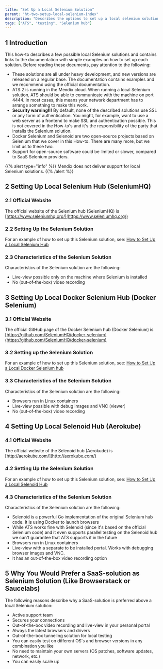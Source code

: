 ```yaml
---
title: "Set Up a Local Selenium Solution"
parent: "ht-two-setup-local-selenium-index"
description: "Describes the options to set up a local selenium solution."
tags: ["ATS", "testing", "Selenium hub"]
---
```


## 1 Introduction

This how-to describes a few possible local Selenium solutions and contains links to the documentation with simple examples on how to set up each solution. Before reading these documents, pay attention to the following:

* These solutions are all under heavy development, and new versions are released on a regular base. The documentation contains examples and we recommend using the official documentation.
* ATS 2 is running in the Mendix cloud. When running a local Selenium solution, ATS should be able to communicate with the machine on port 4444. In most cases, this means your network department has to arrange something to make this work.
* **Security warning!!!** By default, none of the described solutions use SSL or any form of authentication. You might, for example, want to use a web server as a frontend to make SSL and authentication possible. This is not covered in the How-to's and it's the responsibility of the party that installs the Selenium solution.
* Docker Selenium and Selenoid are two open-source projects based on Selenium that we cover in this How-to. There are many more, but we limit us to these two. 
* Support for open-source software could be limited or slower, compared to SaaS Selenium providers.

{{% alert type="info" %}}
Mendix does not deliver support for local Selenium solutions. 
{{% /alert %}}

## 2 Setting Up Local Selenium Hub (SeleniumHQ) 

### 2.1 Official Website

The official website of the Selenium hub (SeleniumHQ) is [https://www.seleniumhq.org/](https://www.seleniumhq.org/)

### 2.2 Setting Up the Selenium Solution

For an example of how to set up this Selenium solution, see: [How to Set Up a Local Selenium Hub](ht-two-setup-local-selenium-hub)

### 2.3 Characteristics of the Selenium Solution

Characteristics of the Selenium solution are the following:
* Live-view possible only on the machine where Selenium is installed
* No (out-of-the-box) video recording

## 3 Setting Up Local Docker Selenium Hub (Docker Selenium)

### 3.1 Official Website

The official GitHub page of the Docker Selenium hub (Docker Selenium) is [https://github.com/SeleniumHQ/docker-selenium](https://github.com/SeleniumHQ/docker-selenium)

### 3.2 Setting up the Selenium Solution

For an example of how to set up this Selenium solution, see: [How to Set Up a Local Docker Selenium hub](ht-two-setup-local-docker-selenium-hub)

### 3.3 Characteristics of the Selenium Solution

Characteristics of the Selenium solution are the following:

* Browsers run in Linux containers
* Live-view possible with debug images and VNC (viewer)
* No (out-of-the-box) video recording

## 4 Setting Up Local Selenoid Hub (Aerokube)

### 4.1 Official Website

The official website of the Selenoid hub (Aerokude) is [http://aerokube.com/](http://aerokube.com/)

### 4.2 Setting Up the Selenium Solution

For an example of how to set up this Selenium solution, see: [How to Set Up a Local Selenoid Hub](ht-two-setup-local-selenoid-hub)

### 4.3 Characteristics of the Selenium Solution

Characteristics of the Selenium solution are the following:

* Selenoid is a powerful Go implementation of the original Selenium hub code. It is using Docker to launch browsers
* While ATS works fine with Selenoid (since it's based on the official Selenium code) and it even supports parallel testing on the Selenoid hub we can't guarantee that ATS supports it in the future
* Browsers run in Linux containers
* Live-view with a separate to be installed portal. Works with debugging browser images and VNC.
* It has an out-of-the-box video recording option

## 5 Why You Would Prefer a SaaS-solution as Selenium Solution (Like Browserstack or Saucelabs)

The following reasons describe why a SaaS-solution is preferred above a local Selenium solution:

* Active support team
* Secures your connections
* Out-of-the-box video recording and live-view in your personal portal
* Always the latest browsers and drivers
* Out-of-the-box tunneling solution for local testing
* You can easily test on different OS's and browser versions in any combination you like
* No need to maintain your own servers (OS patches, software updates, network, etc.)
* You can easily scale up
